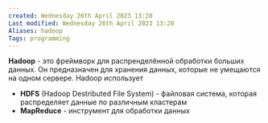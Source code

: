 ```yaml
---
created: Wednesday 26th April 2023 13:28
Last modified: Wednesday 26th April 2023 13:28
Aliases: hadoop
Tags: programming
---
```


**Hadoop** - это фреймворк для распренделённой обработки больших данных. Он предназначен для хранения данных, которые не умещаются на одном сервере.
Hadoop использует
- **HDFS** (Hadoop Destributed File System) - файловая система, которая распределяет данные по различным кластерам
- **MapReduce** - инструмент для обработки данных
